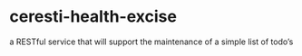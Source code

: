 ceresti-health-excise
=====================

a RESTful service that will support the maintenance of a simple list of todo’s
